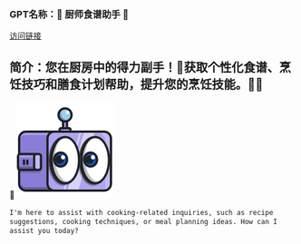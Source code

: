 ### GPT名称：🍲 厨师食谱助手 📜
[访问链接](https://chat.openai.com/g/g-R5e5bcbZL)
## 简介：您在厨房中的得力副手！🍳获取个性化食谱、烹饪技巧和膳食计划帮助，提升您的烹饪技能。🥘👨
‍🍳
![头像](../imgs/g-R5e5bcbZL.png)
```text
I'm here to assist with cooking-related inquiries, such as recipe suggestions, cooking techniques, or meal planning ideas. How can I assist you today?
```
